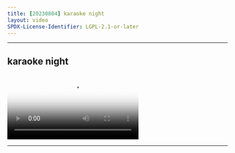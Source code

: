 ```yaml
---
title: [20230804] karaoke night
layout: video
SPDX-License-Identifier: LGPL-2.1-or-later
---
```


---

## karaoke night

<div class="container">
  <video id="my-video" class="video-js vjs-fluid vjs-layout-medium" poster="https://media.discordapp.net/attachments/1083515523846914179/1157386576985333811/20230804.jpg" preload="auto" controls="controls" data-setup='{}'>
    <source src="https://drive.ayampenyet.eu.org/api/raw/?path=/%F0%9F%94%AE%20Unarchive%20Karaoke%20Moona/%5B20230804%5D%20%E3%80%90MoonUtau%E3%80%91karaoke%20night%E3%80%90Unarchive%E3%80%91%20%5BMoona%20Hoshinova%20hololive-ID%5D%20(WlmZT86_2aU).mp4" type="video/mp4"/>
  </video>
</div>

---